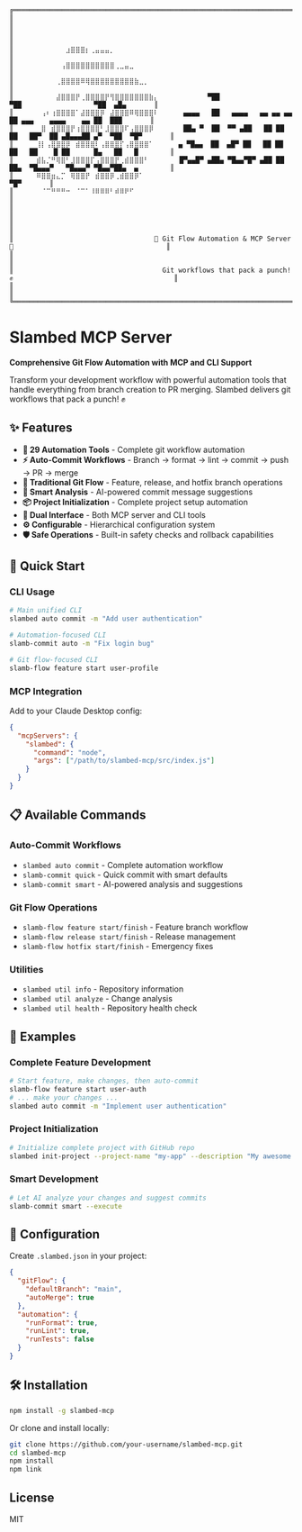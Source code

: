 ```
╔═══════════════════════════════════════════════════════════════════════════════════════════════════════════════╗
║                                                                                                               ║
║                                                                                                               ║
║⠀⠀  ⠀⠀⠀⠀⠀⠀⠀⣰⣿⣿⣿⡆⢀⣤⣤⣤⡀⠀⠀⠀⠀⠀⠀⠀⠀⠀⠀⠀                                                                        ║ 
║⠀⠀⠀  ⠀⠀⠀⠀⠀⢠⣿⣿⣿⣿⣿⣿⣿⣿⣿⣿⢀⣀⣤⣀⠀⠀⠀⠀⠀                                                                         ║     
║⠀  ⠀⠀⠀⠀⠀⠀⢀⣿⣿⣿⣿⠿⢿⣿⣿⣿⣿⣿⣿⣿⣿⣿⣷⣀⡀⠀⠀                                                                         ║ 
║⠀⠀  ⠀⠀⠀⠀⠀⣼⣿⣿⣿⡟⢀⣿⣿⣿⣿⡟⢻⣿⣿⣿⣿⣿⣿⣿⣷⡄⠀           ▀██                     ▀██                  ▀██  ▄█▄       ║ 
║⠀⠀  ⠀⠀⢠⠆⢰⣿⣿⣿⣿⠁⣼⣿⣿⣿⡿⠀⣼⣿⣿⣿⠿⢿⣿⣿⣿⠇⠀     ▄▄▄▄   ██   ▄▄▄▄   ▄▄ ▄▄ ▄▄    ██ ▄▄▄    ▄▄▄▄    ▄▄ ██  ███       ║
║⠀  ⠀⠀⠀⣿⠀⣾⣿⣿⣿⡟⢰⣿⣿⣿⣿⠃⣸⣿⣿⣿⠏⢠⣿⣿⣿⡿⠀⠀     ██▄ ▀  ██  ▀▀ ▄██   ██ ██ ██   ██▀  ██ ▄█▄▄▄██ ▄▀  ▀██  ▀█▀       ║
║⠀  ⠀⠀⢸⡇⢠⣿⣿⣿⡿⠀⣾⣿⣿⣿⠇⢠⣿⣿⣿⡏⢠⣿⣿⣿⣿⠁⠀     ▄ ▀█▄▄  ██  ▄█▀ ██   ██ ██ ██   ██    █ ██      █▄   ██   █        ║
║⠀  ⠀⠀⣾⣧⡈⠛⢿⣿⠃⣸⣿⣿⣿⡏⢠⣿⣿⣿⡟⢀⣾⣿⣿⣿⠃⠀⠀⠀    █▀▄▄█▀ ▄██▄ ▀█▄▄▀█▀ ▄██ ██ ██▄  ▀█▄▄▄▀   ▀█▄▄▄▀ ▀█▄▄▀██▄  ▄        ║
║⠀  ⠀⠀⠿⣿⣿⣶⣄⡉⠀⢿⣿⣿⡟⠀⣾⣿⣿⡿⢀⣾⣿⣿⡿⠁⠀⠀⠀⠀                                                              ▀█▀       ║
║⠀⠀  ⠀⠀⠈⠉⠛⠛⠛⠒⠀⠈⠉⠁⠸⠿⠿⠿⠃⠾⠿⠟⠋⠀⠀⠀⠀⠀                                                                         ║        
║                                                                                                                ║      
║                                                                                                                ║
║                                   🚀 Git Flow Automation & MCP Server 🚀                                      ║
║                                                                                                                ║
║                                     Git workflows that pack a punch! ✊                                        ║ 
║                                                                                                                ║
╚════════════════════════════════════════════════════════════════════════════════════════════════════════════════╝
```

# Slambed MCP Server

**Comprehensive Git Flow Automation with MCP and CLI Support**

Transform your development workflow with powerful automation tools that handle everything from branch creation to PR merging. Slambed delivers git workflows that pack a punch! ✊

## ✨ Features

- **🤖 29 Automation Tools** - Complete git workflow automation
- **⚡ Auto-Commit Workflows** - Branch → format → lint → commit → push → PR → merge
- **🌊 Traditional Git Flow** - Feature, release, and hotfix branch operations
- **🧠 Smart Analysis** - AI-powered commit message suggestions
- **📦 Project Initialization** - Complete project setup automation
- **🔧 Dual Interface** - Both MCP server and CLI tools
- **⚙️ Configurable** - Hierarchical configuration system
- **🛡️ Safe Operations** - Built-in safety checks and rollback capabilities

## 🚀 Quick Start

### CLI Usage

```bash
# Main unified CLI
slambed auto commit -m "Add user authentication"

# Automation-focused CLI  
slamb-commit auto -m "Fix login bug"

# Git flow-focused CLI
slamb-flow feature start user-profile
```

### MCP Integration

Add to your Claude Desktop config:

```json
{
  "mcpServers": {
    "slambed": {
      "command": "node",
      "args": ["/path/to/slambed-mcp/src/index.js"]
    }
  }
}
```

## 📋 Available Commands

### Auto-Commit Workflows

- `slambed auto commit` - Complete automation workflow
- `slamb-commit quick` - Quick commit with smart defaults
- `slamb-commit smart` - AI-powered analysis and suggestions

### Git Flow Operations

- `slamb-flow feature start/finish` - Feature branch workflow
- `slamb-flow release start/finish` - Release management
- `slamb-flow hotfix start/finish` - Emergency fixes

### Utilities

- `slambed util info` - Repository information
- `slambed util analyze` - Change analysis
- `slambed util health` - Repository health check

## 🎯 Examples

### Complete Feature Development

```bash
# Start feature, make changes, then auto-commit
slamb-flow feature start user-auth
# ... make your changes ...
slambed auto commit -m "Implement user authentication"
```

### Project Initialization

```bash
# Initialize complete project with GitHub repo
slambed init-project --project-name "my-app" --description "My awesome app"
```

### Smart Development

```bash
# Let AI analyze your changes and suggest commits
slamb-commit smart --execute
```

## 🔧 Configuration

Create `.slambed.json` in your project:

```json
{
  "gitFlow": {
    "defaultBranch": "main",
    "autoMerge": true
  },
  "automation": {
    "runFormat": true,
    "runLint": true,
    "runTests": false
  }
}
```

## 🛠️ Installation

```bash
npm install -g slambed-mcp
```

Or clone and install locally:

```bash
git clone https://github.com/your-username/slambed-mcp.git
cd slambed-mcp
npm install
npm link
```

## License

MIT
